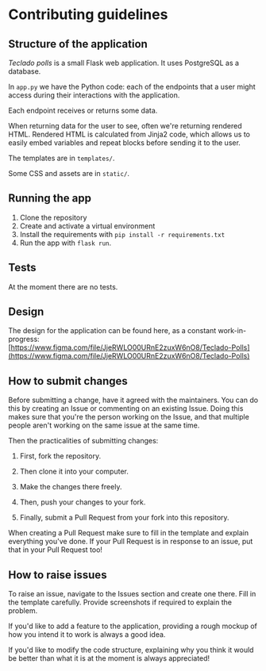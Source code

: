 # Contributing guidelines

## Structure of the application

_Teclado polls_ is a small Flask web application. It uses PostgreSQL as a database.

In `app.py` we have the Python code: each of the endpoints that a user might access during their interactions with the application.

Each endpoint receives or returns some data.

When returning data for the user to see, often we're returning rendered HTML. Rendered HTML is calculated from Jinja2 code, which allows us to easily embed variables and repeat blocks before sending it to the user.

The templates are in `templates/`.

Some CSS and assets are in `static/`.

## Running the app

1. Clone the repository
2. Create and activate a virtual environment
3. Install the requirements with `pip install -r requirements.txt`
4. Run the app with `flask run`.

## Tests

At the moment there are no tests.

## Design

The design for the application can be found here, as a constant work-in-progress: [https://www.figma.com/file/JjeRWLO00URnE2zuxW6nO8/Teclado-Polls](https://www.figma.com/file/JjeRWLO00URnE2zuxW6nO8/Teclado-Polls)

## How to submit changes

Before submitting a change, have it agreed with the maintainers. You can do this by creating an Issue or commenting on an existing Issue. Doing this makes sure that you're the person working on the Issue, and that multiple people aren't working on the same issue at the same time.

Then the practicalities of submitting changes:

1. First, fork the repository.

2. Then clone it into your computer.

3. Make the changes there freely.

4. Then, push your changes to your fork.

5. Finally, submit a Pull Request from your fork into this repository.

When creating a Pull Request make sure to fill in the template and explain everything you've done. If your Pull Request is in response to an issue, put that in your Pull Request too!

## How to raise issues

To raise an issue, navigate to the Issues section and create one there. Fill in the template carefully. Provide screenshots if required to explain the problem.

If you'd like to add a feature to the application, providing a rough mockup of how you intend it to work is always a good idea.

If you'd like to modify the code structure, explaining why you think it would be better than what it is at the moment is always appreciated!